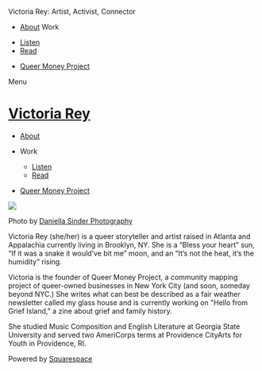 Victoria Rey: Artist, Activist, Connector



* [About](/)
Work

+ [Listen](/listen)
+ [Read](/read)

* [Queer Money Project](https://queermoneyproject.com)

Menu

[Victoria Rey](/)
=================

* [About](/)
* Work

  + [Listen](/listen)
  + [Read](/read)
* [Queer Money Project](https://queermoneyproject.com)

![](https://images.squarespace-cdn.com/content/v1/5cce2645cf9f38a10569cabb/1636639991156-GFJ3SPYTUBN9DN64R2CF/51595677146_3679a8408a_o.jpg)

Photo by [Daniella Sinder Photography](https://www.instagram.com/daniellasinderphotography/?hl=en)

Victoria Rey (she/her) is a queer storyteller and artist raised in Atlanta and Appalachia currently living in Brooklyn, NY. She is a “Bless your heart” sun, “If it was a snake it would’ve bit me” moon, and an “It’s not the heat, it’s the humidity” rising.

Victoria is the founder of Queer Money Project, a community mapping project of queer-owned businesses in New York City (and soon, someday beyond NYC.) She writes what can best be described as a fair weather newsletter called my glass house and is currently working on "Hello from Grief Island," a zine about grief and family history.

She studied Music Composition and English Literature at Georgia State University and served two AmeriCorps terms at Providence CityArts for Youth in Providence, RI.

Powered by [Squarespace](http://www.squarespace.com)